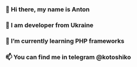 ###  👋 Hi there, my name is Anton
###  👾 I am developer from Ukraine
###  🌱 I’m currently learning PHP frameworks
###  📫 You can find me in telegram @kotoshiko

<!--
**kotoshiko/kotoshiko** is a ✨ _special_ ✨ repository because its `README.md` (this file) appears on your GitHub profile.

Here are some ideas to get you started:

- 🔭 I’m currently working on ...
- 🌱 I’m currently learning ...
- 👯 I’m looking to collaborate on ...
- 🤔 I’m looking for help with ...
- 💬 Ask me about ...
- 📫 How to reach me: ...
- 😄 Pronouns: ...
- ⚡ Fun fact: ...
-->
